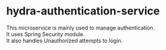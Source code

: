 # hydra-authentication-service

This microservice is mainly used to manage authentication.  
It uses Spring Security module.  
It also handles Unauthorized attempts to login.
